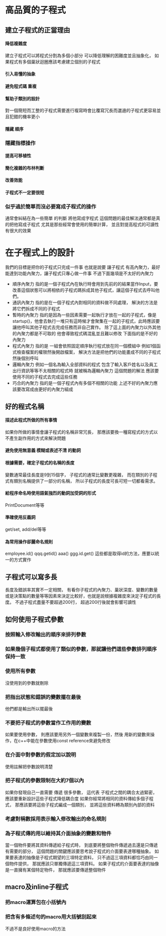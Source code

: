 # 高品質的子程式
##  建立子程式的正當理由
#### 降低複雜度
建立子程式可以將程式分割為多個小部分 可以降低理解的困難度並且抽象化， 如果程式有多個巢狀迴圈應該考慮建立個別的子程式
#### 引入易懂的抽象
####  避免程式碼 重複
#### 幫助子類別的設計
對一個簡短而工整的子程式需要進行複寫時會比覆寫冗長而邋遢的子程式更容易並且犯錯的機率更小
#### 隱藏 順序
### 隱藏指標操作
#### 提高可移植性
#### 簡化複雜的布林判斷
#### 改善效能
####  子程式不一定要很短
### 似乎過於簡單而沒必要寫成子程式的操作
通常會糾結在為一些簡單 的判斷 將他寫成字程式 這個問題的最佳解法通常都是真的把他寫成子程式 尤其是那些經常會使用的簡單計算， 並且對提高程式的可讀性有很大的效果
# 在子程式上的設計
我們的目標是把你的子程式只完成一件事
 也就是說要 讓子程式 有高內聚力，最好能達到功能內聚力，讓子程式只專心做一件事
 不過下面幾項是不太好的內聚力
 -  順序內聚力
  指的是一個子程式內在執行時會用到先前的的結果當作Input，要改善這個狀態可以將相依的子程式碼拆成其他子程式，讓這個子程式去呼叫他們。
  - 通訊內聚力
  指的是在一個子程式內對相同的資料做不同處理， 解決的方法是將它們拆成不同的子程式
  - 暫時的內聚力
  指的是因為一些因素需要一起執行才放在一起的子程式，像是startup()，他會去執行一堆只有這時候才會聚集在一起的子程式，此時應該要讓他呼叫其他子程式去完成任務而非自己實作。
  除了這上面的內聚力以外其他的內聚力都是不可取的 他會導致程式碼混亂並且難以修改
  下面指的是不好的內聚力
  -  程式內聚力
  指的是 一組會依照固定順序執行程式放在同一個模組中 例如1個函式檢查檔案的權限然後開啟檔案， 解決方法是把他們的功能畫成不同的子程式然後個別呼叫
  - 邏輯內聚力
 例如一個名為輸入全部資料的程式 包含了輸入客戶姓名以及員工出行資訊等等不太相關的程式時 就被稱為邏輯內聚力 這個問題的解法 應該要使用不同的子程式去完成這些任務
 - 巧合的內聚力
 指的是一個子程式內有多個不相關的功能
上述不好的內聚力應該要改寫成由更好的內聚力組成
##  好的程式名稱
#### 描述此程式所做的所有事情
如果你所做的事情會讓子程式的名稱非常冗長， 那應該要換一種寫程式的方式以不產生副作用的方式來解決問題
#### 避免使用無意義 模糊或表述不清 的動詞
#### 根據需要，確定子程式的名稱的長度
變數通常最佳長度是9到15個字， 子程式的通常比變數更複雜， 而在類別的子程式有類別名稱提供了一部分的名稱， 所以子程式的長度可長可短一切都看需求。
#### 給程序命名時使用語氣強烈的動詞加受詞的形式
PrintDocument等等
#### 準確使用反義詞
get/set, add/del等等
#### 為常用操作卻麗命名規則
employee.id()
qqq.getid()
aaa()
ggg.id.get()
這些都是取得id的方法，應要以統一的方式實作
##  子程式可以寫多長
長度及錯誤率其實不一定相關， 有看你子程式的內聚力、巢狀深度、變數的數量或是決策點的數量等等因素來決定比較好，也就是說根據複雜度來決定子程式的長度。 不過子程式盡量不要超過200行， 超過200行後就會影響可讀性
## 如何使用子程式參數
### 按照輸入修改輸出的順序來排列參數
### 如果幾個子程式都使用了類似的參數，那就讓他們這些參數排列順序保持一致
###  使用所有參數
沒使用到的參數就刪除
### 把指出狀態和錯誤的變數擺在最後
他們都是輸出所以擺最後
### 不要把子程式的參數當作工作用的變數
如果要使用參數， 則應該要用另外一個變數來複製一份，然後 用新的變數來操作，在c++中能在參數使用const reference來避免修改
### 在介面中對參數的假定加以說明
使用註解把參數說明清楚
### 把子程式的參數限制在大約7個以內
如果你發現自己一直需要 傳遞 很多參數， 這代表 子程式之間的耦合太過緊密，應該要重新設計這些子程式降低耦合度
如果你經常將相同的資料傳給多個子程式， 那應該要將這些子程式編成一個類別， 並將這些資料轉為類別內部的資料
### 考慮對稱數採用表示輸入修改輸出的命名規則
### 為子程式傳的用以維持其介面抽象的變數和物件
當一個物件要將其資料傳遞給子程式時， 到底要將整個物件傳遞過去還是只傳遞有需要的部分， 這個問題的關鍵應該要思考說子程式的介面要表達哪種抽象。 如果要表達的抽像是子程式期望的三項特定資料， 只不過這三項資料都恰巧由同一個物件提供， 那就應該只單獨傳遞這三項資料。 如果子程式的介面要表達的抽像是一直擁有某個特定物件， 那就應該要傳遞整個物件
## macro及inline子程式
### 把macro運算包在小括號內
### 把含有多條述句的macro用大括號刮起來
不過不是良好使用macro的方法
<!--stackedit_data:
eyJoaXN0b3J5IjpbMjAxMDMxMTQ1NywzMDc5NjkwNDUsLTE4OT
cxNTU4MjYsLTk0ODI5NzQ2OSwtMTUyMDUzMTIzMSwxODk3Nzk3
MDg2LC0yMDgxNDYwNDcyLDE5MjgwOTQ5MDUsLTE4OTY5NjQwMj
ksLTEyOTIzNTE5ODMsLTk3OTc0Nzk0Niw0MDIyMTE5MCwtMTMz
MzkwODYxMiwtNDg5NDgyMjY1LC02MjIzMzc3MDIsLTE5MTAxNz
E3NDIsLTIwODg3NDY2MTJdfQ==
-->